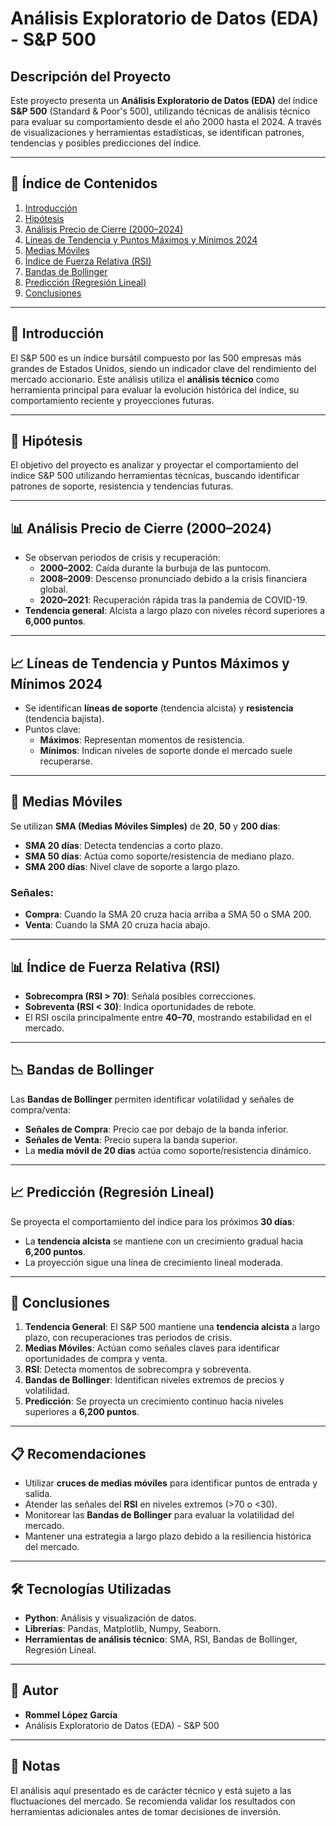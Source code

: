 # Análisis Exploratorio de Datos (EDA) - S&P 500

## Descripción del Proyecto

Este proyecto presenta un **Análisis Exploratorio de Datos (EDA)** del índice **S&P 500** (Standard & Poor's 500), utilizando técnicas de análisis técnico para evaluar su comportamiento desde el año 2000 hasta el 2024. A través de visualizaciones y herramientas estadísticas, se identifican patrones, tendencias y posibles predicciones del índice.

---

## 📑 **Índice de Contenidos**

1. [Introducción](#introducción)  
2. [Hipótesis](#hipótesis)  
3. [Análisis Precio de Cierre (2000–2024)](#análisis-precio-de-cierre-2000-2024)  
4. [Líneas de Tendencia y Puntos Máximos y Mínimos 2024](#líneas-de-tendencia-y-puntos-máximos-y-mínimos-2024)  
5. [Medias Móviles](#medias-móviles)  
6. [Índice de Fuerza Relativa (RSI)](#índice-de-fuerza-relativa-rsi)  
7. [Bandas de Bollinger](#bandas-de-bollinger)  
8. [Predicción (Regresión Lineal)](#predicción-regresión-lineal)  
9. [Conclusiones](#conclusiones)  

---

## 📌 **Introducción**

El S&P 500 es un índice bursátil compuesto por las 500 empresas más grandes de Estados Unidos, siendo un indicador clave del rendimiento del mercado accionario. Este análisis utiliza el **análisis técnico** como herramienta principal para evaluar la evolución histórica del índice, su comportamiento reciente y proyecciones futuras.

---

## 🎯 **Hipótesis**

El objetivo del proyecto es analizar y proyectar el comportamiento del índice S&P 500 utilizando herramientas técnicas, buscando identificar patrones de soporte, resistencia y tendencias futuras.

---

## 📊 **Análisis Precio de Cierre (2000–2024)**

- Se observan periodos de crisis y recuperación:
  - **2000–2002**: Caída durante la burbuja de las puntocom.
  - **2008–2009**: Descenso pronunciado debido a la crisis financiera global.
  - **2020–2021**: Recuperación rápida tras la pandemia de COVID-19.
- **Tendencia general**: Alcista a largo plazo con niveles récord superiores a **6,000 puntos**.

---

## 📈 **Líneas de Tendencia y Puntos Máximos y Mínimos 2024**

- Se identifican **líneas de soporte** (tendencia alcista) y **resistencia** (tendencia bajista).
- Puntos clave:
  - **Máximos**: Representan momentos de resistencia.
  - **Mínimos**: Indican niveles de soporte donde el mercado suele recuperarse.

---

## 🔄 **Medias Móviles**

Se utilizan **SMA (Medias Móviles Simples)** de **20**, **50** y **200 días**:
- **SMA 20 días**: Detecta tendencias a corto plazo.  
- **SMA 50 días**: Actúa como soporte/resistencia de mediano plazo.  
- **SMA 200 días**: Nivel clave de soporte a largo plazo.  

### Señales:
- **Compra**: Cuando la SMA 20 cruza hacia arriba a SMA 50 o SMA 200.  
- **Venta**: Cuando la SMA 20 cruza hacia abajo.  

---

## 📊 **Índice de Fuerza Relativa (RSI)**

- **Sobrecompra (RSI > 70)**: Señala posibles correcciones.  
- **Sobreventa (RSI < 30)**: Indica oportunidades de rebote.  
- El RSI oscila principalmente entre **40–70**, mostrando estabilidad en el mercado.

---

## 📉 **Bandas de Bollinger**

Las **Bandas de Bollinger** permiten identificar volatilidad y señales de compra/venta:
- **Señales de Compra**: Precio cae por debajo de la banda inferior.  
- **Señales de Venta**: Precio supera la banda superior.  
- La **media móvil de 20 días** actúa como soporte/resistencia dinámico.

---

## 📈 **Predicción (Regresión Lineal)**

Se proyecta el comportamiento del índice para los próximos **30 días**:
- La **tendencia alcista** se mantiene con un crecimiento gradual hacia **6,200 puntos**.  
- La proyección sigue una línea de crecimiento lineal moderada.

---

## 📝 **Conclusiones**

1. **Tendencia General**: El S&P 500 mantiene una **tendencia alcista** a largo plazo, con recuperaciones tras periodos de crisis.
2. **Medias Móviles**: Actúan como señales claves para identificar oportunidades de compra y venta.  
3. **RSI**: Detecta momentos de sobrecompra y sobreventa.  
4. **Bandas de Bollinger**: Identifican niveles extremos de precios y volatilidad.  
5. **Predicción**: Se proyecta un crecimiento continuo hacia niveles superiores a **6,200 puntos**.

---

## 📋 **Recomendaciones**

- Utilizar **cruces de medias móviles** para identificar puntos de entrada y salida.
- Atender las señales del **RSI** en niveles extremos (>70 o <30).
- Monitorear las **Bandas de Bollinger** para evaluar la volatilidad del mercado.
- Mantener una estrategia a largo plazo debido a la resiliencia histórica del mercado.

---

## 🛠 **Tecnologías Utilizadas**

- **Python**: Análisis y visualización de datos.
- **Librerías**: Pandas, Matplotlib, Numpy, Seaborn.
- **Herramientas de análisis técnico**: SMA, RSI, Bandas de Bollinger, Regresión Lineal.

---

## 🚀 **Autor**

- **Rommel López García**  
- Análisis Exploratorio de Datos (EDA) - S&P 500  

---

## 📝 **Notas**

El análisis aquí presentado es de carácter técnico y está sujeto a las fluctuaciones del mercado. Se recomienda validar los resultados con herramientas adicionales antes de tomar decisiones de inversión.

